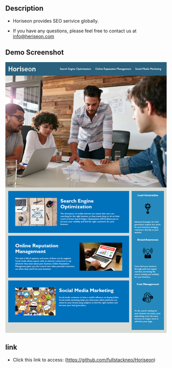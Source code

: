 ## Description

* Horiseon provides SEO serivice globally. 

* If you have any questions, please feel free to contact us at info@heriseon.com


## Demo Screenshot
![image](https://github.com/fullstackneo/Horiseon/blob/main/screenshot/demo.png)


## link
* Click this link to access: (https://github.com/fullstackneo/Horiseon)

